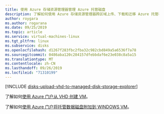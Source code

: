 ```yaml
---
title: 使用 Azure 存储资源管理器管理 Azure 托管磁盘
description: 了解如何使用 Azure 存储资源管理器跨区域上传、下载和迁移 Azure 托管磁盘并创建托管磁盘的快照。
author: roygara
ms.author: rogarana
ms.date: 09/25/2019
ms.topic: article
ms.service: virtual-machines-linux
ms.tgt_pltfrm: linux
ms.subservice: disks
ms.openlocfilehash: d1267f283fbc2fba32c982cbd849a5a6536f7a78
ms.sourcegitcommit: 0486aba120c284157dfebbdaf6e23e038c8a5a15
ms.translationtype: MT
ms.contentlocale: zh-CN
ms.lasthandoff: 09/26/2019
ms.locfileid: "71310199"
---
```

[!INCLUDE [disks-upload-vhd-to-managed-disk-storage-explorer](../../../includes/disks-upload-vhd-to-managed-disk-storage-explorer.md)]

了解如何[使用 Azure 门户从 VHD 创建 VM](../windows/create-vm-specialized-portal.md)。

了解如何[使用 Azure 门户将托管数据磁盘附加到 WINDOWS VM](../windows/attach-managed-disk-portal.md)。